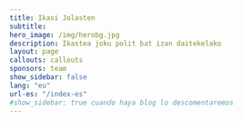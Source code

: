 ```yaml
---
title: Ikasi Jolasten
subtitle: 
hero_image: /img/herobg.jpg
description: Ikastea joku polit bat izan daitekelako
layout: page
callouts: callouts
sponsors: team
show_sidebar: false
lang: "eu"
url-es: "/index-es"
#show_sidebar: true cuando haya blog lo descomentaremos
---
```



